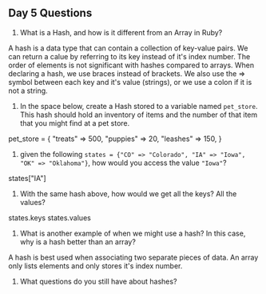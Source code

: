 ## Day 5 Questions

1. What is a Hash, and how is it different from an Array in Ruby?

A hash is a data type that can contain a collection of key-value pairs. We can return a calue by referring to its key instead of it's index number. The order of elements is not significant with hashes compared to arrays. When declaring a hash, we use braces instead of brackets. We also use the => symbol between each key and it's value (strings), or we use a colon if it is not a string.

1. In the space below, create a Hash stored to a variable named `pet_store`.  This hash should hold an inventory of items and the number of that item that you might find at a pet store.

pet_store = {
  "treats" => 500,
  "puppies" => 20,
  "leashes" => 150,
}

1. given the following `states = {"CO" => "Colorado", "IA" => "Iowa", "OK" => "Oklahoma"}`, how would you access the value `"Iowa"`?

states["IA"]

1. With the same hash above, how would we get all the keys?  All the values?

states.keys
states.values

1. What is another example of when we might use a hash?  In this case, why is a hash better than an array?

A hash is best used when associating two separate pieces of data. An array only lists elements and only stores it's index number.

1. What questions do you still have about hashes?
